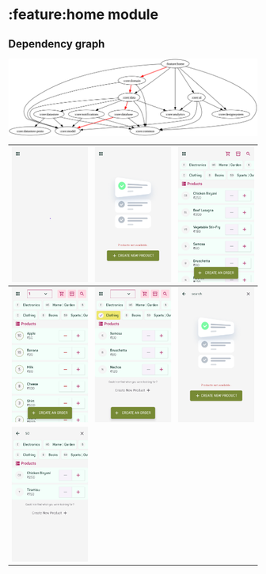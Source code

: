 # :feature:home module
## Dependency graph
![Dependency graph](../../docs/images/graphs/dep_graph_feature_home.svg)

| ![HomeScreenLoading](src/test/screenshots/HomeScreenLoading_phone.png)                   | ![HomeScreenEmpty](src/test/screenshots/HomeScreenEmptyContent_phone.png) | ![HomeScreenSuccess](src/test/screenshots/HomeScreenSuccessContent_phone.png)   |
|------------------------------------------------------------------------------------------|---------------------------------------------------------------------------|---------------------------------------------------------------------------------|
| ![HomeScreenPopulated](src/test/screenshots/ItemsPopulatedAndAdded_phone.png)            | ![OnSelectCategory](src/test/screenshots/OnSelectCategory_phone.png)      | ![ShowSearchBar](src/test/screenshots/ShowSearchBarAndGetEmptyResult_phone.png) |
| ![ShowSearchBarSuccess](src/test/screenshots/ShowSearchBarAndGetSuccessResult_phone.png) |                                                                           |
